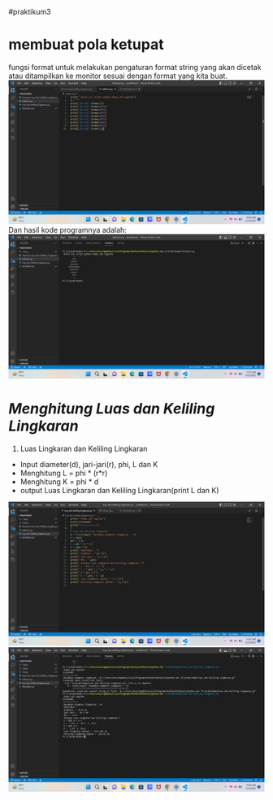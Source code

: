 #praktikum3
# membuat pola ketupat
fungsi format untuk melakukan pengaturan format string yang akan dicetak atau ditampilkan ke monitor sesuai dengan format yang kita buat.
![img.1](gambar/1.png)
Dan hasil kode programnya adalah:
![img.2](gambar/2.png)


# *Menghitung Luas dan Keliling Lingkaran*
1. Luas Lingkaran dan Keliling Lingkaran
- Input diameter(d), jari-jari(r), phi, L dan K
- Menghitung L = phi * (r*r)
- Menghitung K = phi * d
- output Luas Lingkaran dan Keliling Lingkaran(print L dan K)

![img.3](gambar/3.png)
![img.4](gambar/4.png)
